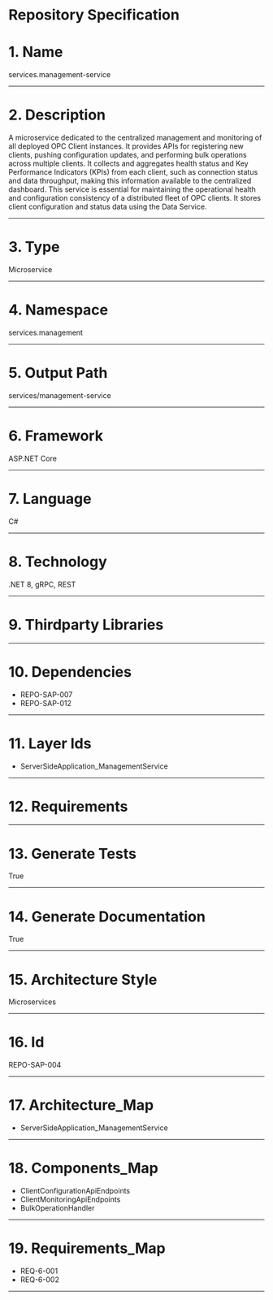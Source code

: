 # Repository Specification

# 1. Name
services.management-service


---

# 2. Description
A microservice dedicated to the centralized management and monitoring of all deployed OPC Client instances. It provides APIs for registering new clients, pushing configuration updates, and performing bulk operations across multiple clients. It collects and aggregates health status and Key Performance Indicators (KPIs) from each client, such as connection status and data throughput, making this information available to the centralized dashboard. This service is essential for maintaining the operational health and configuration consistency of a distributed fleet of OPC clients. It stores client configuration and status data using the Data Service.


---

# 3. Type
Microservice


---

# 4. Namespace
services.management


---

# 5. Output Path
services/management-service


---

# 6. Framework
ASP.NET Core


---

# 7. Language
C#


---

# 8. Technology
.NET 8, gRPC, REST


---

# 9. Thirdparty Libraries



---

# 10. Dependencies

- REPO-SAP-007
- REPO-SAP-012


---

# 11. Layer Ids

- ServerSideApplication_ManagementService


---

# 12. Requirements



---

# 13. Generate Tests
True


---

# 14. Generate Documentation
True


---

# 15. Architecture Style
Microservices


---

# 16. Id
REPO-SAP-004


---

# 17. Architecture_Map

- ServerSideApplication_ManagementService


---

# 18. Components_Map

- ClientConfigurationApiEndpoints
- ClientMonitoringApiEndpoints
- BulkOperationHandler


---

# 19. Requirements_Map

- REQ-6-001
- REQ-6-002


---

